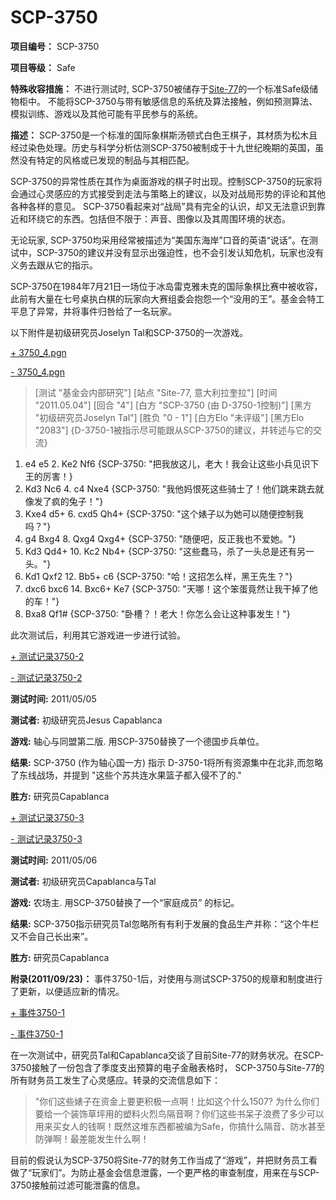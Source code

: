 # SCP-3750
                        


**项目编号：** SCP-3750

**项目等级：** Safe

**特殊收容措施：** 不进行测试时, SCP-3750被储存于[Site-77](/secure-facility-dossier-site-77)的一个标准Safe级储物柜中。 不能将SCP-3750与带有敏感信息的系统及算法接触，例如预测算法、模拟训练、游戏以及其他可能有平民参与的系统。

**描述：** SCP-3750是一个标准的国际象棋斯汤顿式白色王棋子，其材质为松木且经过染色处理。历史与科学分析估测SCP-3750被制成于十九世纪晚期的英国，虽然没有特定的风格或已发现的制品与其相匹配。

SCP-3750的异常性质在其作为桌面游戏的棋子时出现。控制SCP-3750的玩家将会通过心灵感应的方式接受到走法与策略上的建议，以及对战局形势的评论和其他各种各样的意见。 SCP-3750看起来对“战局”具有完全的认识，却又无法意识到靠近和环绕它的东西。包括但不限于：声音、图像以及其周围环境的状态。

无论玩家, SCP-3750均采用经常被描述为“美国东海岸”口音的英语“说话”。在测试中，SCP-3750的建议并没有显示出强迫性，也不会引发认知危机，玩家也没有义务去跟从它的指示。

SCP-3750在1984年7月21日一场位于冰岛雷克雅未克的国际象棋比赛中被收容，此前有大量在七号桌执白棋的玩家向大赛组委会抱怨一个“没用的王”。基金会特工平息了异常，并将事件归咎给了一名玩家。

以下附件是初级研究员Joselyn Tal和SCP-3750的一次游戏。


<a shape='rect' class='collapsible-block-link' href='javascript:;'>+&#160;3750_4.pgn</a>

<a shape='rect' class='collapsible-block-link' href='javascript:;'>-&#160;3750_4.pgn</a>


> [测试 "基金会内部研究"]
[站点 "Site-77, 意大利拉奎拉"]
[时间 "2011.05.04"]
[回合 "4"]
[白方 "SCP-3750 (由 D-3750-1控制)"]
[黑方 "初级研究员Joselyn Tal"]
[胜负 "0 - 1"]
[白方Elo "未评级"]
[黑方Elo "2083"]
{D-3750-1被指示尽可能跟从SCP-3750的建议，并转述与它的交流}
1. e4 e5 2. Ke2 Nf6
{SCP-3750: "把我放这儿，老大！我会让这些小兵见识下王的厉害！}
3. Kd3 Nc6 4. c4 Nxe4
{SCP-3750: "我他妈恨死这些骑士了！他们跳来跳去就像发了疯的兔子！"}
5. Kxe4 d5+ 6. cxd5 Qh4+
{SCP-3750: "这个婊子以为她可以随便控制我吗？"}
7. g4 Bxg4 8. Qxg4 Qxg4+
{SCP-3750: "随便吧，反正我也不爱她。"}
9. Kd3 Qd4+ 10. Kc2 Nb4+
{SCP-3750: "这些蠢马，杀了一头总是还有另一头。"}
11. Kd1 Qxf2 12. Bb5+ c6
{SCP-3750: "哈！这招怎么样，黑王先生？"}
13. dxc6 bxc6 14. Bxc6+ Ke7
{SCP-3750: "天哪！这个笨蛋竟然让我干掉了他的车！"}
15. Bxa8 Qf1#
{SCP-3750: "卧槽？！老大！你怎么会让这种事发生！"}
> 




此次测试后，利用其它游戏进一步进行试验。


<a shape='rect' class='collapsible-block-link' href='javascript:;'>+&#160;&#27979;&#35797;&#35760;&#24405;3750-2</a>

<a shape='rect' class='collapsible-block-link' href='javascript:;'>-&#160;&#27979;&#35797;&#35760;&#24405;3750-2</a>


**测试时间:**  2011/05/05

**测试者:**  初级研究员Jesus Capablanca

**游戏:**  轴心与同盟第二版. 用SCP-3750替换了一个德国步兵单位。

**结果:**  SCP-3750 (作为轴心国一方) 指示 D-3750-1将所有资源集中在北非,而忽略了东线战场，并提到 "这些个苏共连水果篮子都入侵不了的."

**胜方:**  研究员Capablanca





<a shape='rect' class='collapsible-block-link' href='javascript:;'>+&#160;&#27979;&#35797;&#35760;&#24405;3750-3</a>

<a shape='rect' class='collapsible-block-link' href='javascript:;'>-&#160;&#27979;&#35797;&#35760;&#24405;3750-3</a>

**测试时间:**  2011/05/06

**测试者:**  初级研究员Capablanca与Tal

**游戏:**  农场主. 用SCP-3750替换了一个“家庭成员” 的标记。

**结果:**  SCP-3750指示研究员Tal忽略所有有利于发展的食品生产并称：“这个牛栏又不会自己长出来”。

**胜方:**  研究员Capablanca




**附录(2011/09/23)：** 事件3750-1后，对使用与测试SCP-3750的规章和制度进行了更新，以便适应新的情况。


<a shape='rect' class='collapsible-block-link' href='javascript:;'>+&#160;&#20107;&#20214;3750-1</a>

<a shape='rect' class='collapsible-block-link' href='javascript:;'>-&#160;&#20107;&#20214;3750-1</a>

在一次测试中，研究员Tal和Capablanca交谈了目前Site-77的财务状况。在SCP-3750接触了一份包含了季度支出预算的电子金融表格时， SCP-3750与Site-77的所有财务员工发生了心灵感应。转录的交流信息如下：


> "你们这些婊子在资金上要更积极一点啊！比如这个什么1507? 为什么你们要给一个装饰草坪用的塑料火烈鸟隔音啊？你们这些书呆子浪费了多少可以用来买女人的钱啊！既然这堆东西都被编为Safe，你搞什么隔音、防水甚至防弹啊！最差能发生什么啊！
> 

目前的假说认为SCP-3750将Site-77的财务工作当成了“游戏”，并把财务员工看做了“玩家们”。为防止基金会信息泄露，一个更严格的审查制度，用来在与SCP-3750接触前过滤可能泄露的信息。






                    